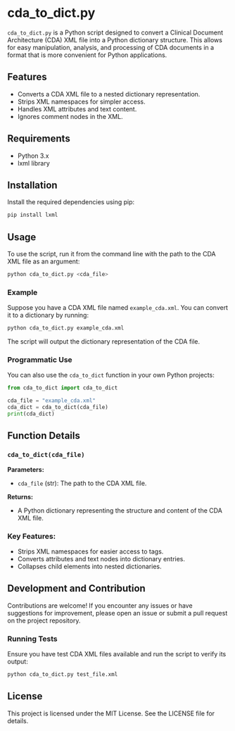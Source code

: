 # cda_to_dict.py

`cda_to_dict.py` is a Python script designed to convert a Clinical Document Architecture (CDA) XML file into a Python dictionary structure. This allows for easy manipulation, analysis, and processing of CDA documents in a format that is more convenient for Python applications.

## Features

- Converts a CDA XML file to a nested dictionary representation.
- Strips XML namespaces for simpler access.
- Handles XML attributes and text content.
- Ignores comment nodes in the XML.

## Requirements

- Python 3.x
- lxml library

## Installation

Install the required dependencies using pip:

```bash
pip install lxml
```

## Usage

To use the script, run it from the command line with the path to the CDA XML file as an argument:

```bash
python cda_to_dict.py <cda_file>
```

### Example

Suppose you have a CDA XML file named `example_cda.xml`. You can convert it to a dictionary by running:

```bash
python cda_to_dict.py example_cda.xml
```

The script will output the dictionary representation of the CDA file.

### Programmatic Use

You can also use the `cda_to_dict` function in your own Python projects:

```python
from cda_to_dict import cda_to_dict

cda_file = "example_cda.xml"
cda_dict = cda_to_dict(cda_file)
print(cda_dict)
```

## Function Details

### `cda_to_dict(cda_file)`

**Parameters:**
- `cda_file` (str): The path to the CDA XML file.

**Returns:**
- A Python dictionary representing the structure and content of the CDA XML file.

### Key Features:
- Strips XML namespaces for easier access to tags.
- Converts attributes and text nodes into dictionary entries.
- Collapses child elements into nested dictionaries.

## Development and Contribution

Contributions are welcome! If you encounter any issues or have suggestions for improvement, please open an issue or submit a pull request on the project repository.

### Running Tests

Ensure you have test CDA XML files available and run the script to verify its output:

```bash
python cda_to_dict.py test_file.xml
```

## License

This project is licensed under the MIT License. See the LICENSE file for details.